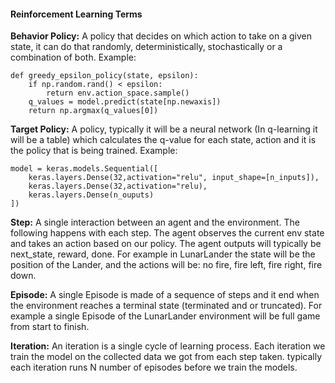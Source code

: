 #### Reinforcement Learning Terms ####

**Behavior Policy:**
A policy that decides on which action to take on a given state,
it can do that randomly, deterministically, stochastically or a combination of both.
Example:
```
def greedy_epsilon_policy(state, epsilon):
	if np.random.rand() < epsilon:
		return env.action_space.sample()
	q_values = model.predict(state[np.newaxis])
	return np.argmax(q_values[0])
```

**Target Policy:**
A policy, typically it will be a neural network (In q-learning it will be a table) which calculates the q-value for each state, action and it is the policy that is being trained.
Example:
```
model = keras.models.Sequential([
	keras.layers.Dense(32,activation="relu", input_shape=[n_inputs]),
	keras.layers.Dense(32,activation="relu),
	keras.layers.Dense(n_ouputs)
])
```

**Step:** 
A single interaction between an agent and the environment.
The following happens with each step.
The agent observes the current env state
and takes an action based on our policy.
The agent outputs will typically be next_state, reward, done.
For example in LunarLander the state will be the position of the Lander,
and the actions will be:
no fire, fire left, fire right, fire down.

**Episode:**
A single Episode is made of a sequence of steps and it end when the environment reaches a terminal state (terminated and or truncated).
For example a single Episode of the LunarLander environment will be full game from start to finish.

**Iteration:**
An iteration is a single cycle of learning process.
Each iteration we train the model on the collected data we got from each step taken.
typically each iteration runs N number of episodes before we train the models.

